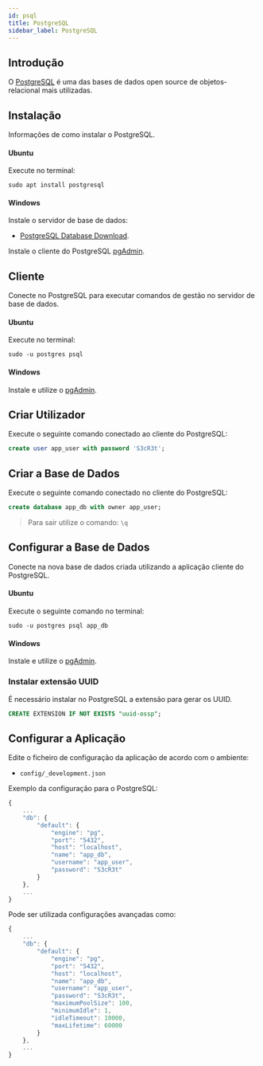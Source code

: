 ```yaml
---
id: psql
title: PostgreSQL
sidebar_label: PostgreSQL
---
```


## Introdução

O <a href="https://www.postgresql.org/" target="_blank">PostgreSQL</a> é uma das bases de dados open source de objetos-relacional mais utilizadas.

## Instalação

Informações de como instalar o PostgreSQL.

#### Ubuntu

Execute no terminal:

```shell
sudo apt install postgresql
```

#### Windows

Instale o servidor de base de dados:

- <a href="https://www.enterprisedb.com/downloads/postgres-postgresql-downloads" target="_blank">PostgreSQL Database Download</a>.

Instale o cliente do PostgreSQL <a href="https://www.pgadmin.org/" target="_blank">pgAdmin</a>.

## Cliente

Conecte no PostgreSQL para executar comandos de gestão no servidor de base de dados.

#### Ubuntu

Execute no terminal:

```shell
sudo -u postgres psql
```

#### Windows

Instale e utilize o <a href="https://www.pgadmin.org/" target="_blank">pgAdmin</a>.

## Criar Utilizador

Execute o seguinte comando conectado ao cliente do PostgreSQL:

```sql
create user app_user with password 'S3cR3t';
```

## Criar a Base de Dados

Execute o seguinte comando conectado no cliente do PostgreSQL:

```sql
create database app_db with owner app_user;
```

> Para sair utilize o comando: `\q`

## Configurar a Base de Dados

Conecte na nova base de dados criada utilizando a aplicação cliente do PostgreSQL.

#### Ubuntu

Execute o seguinte comando no terminal:

```shell
sudo -u postgres psql app_db
```

#### Windows

Instale e utilize o <a href="https://www.pgadmin.org/" target="_blank">pgAdmin</a>.

### Instalar extensão UUID

É necessário instalar no PostgreSQL a extensão para gerar os UUID.

```sql
CREATE EXTENSION IF NOT EXISTS "uuid-ossp";
```

## Configurar a Aplicação

Edite o ficheiro de configuração da aplicação de acordo com o ambiente:

- `config/_development.json`

Exemplo da configuração para o PostgreSQL:

```javascript
{
    ...
    "db": {
        "default": {
            "engine": "pg",
            "port": "5432",
            "host": "localhost",
            "name": "app_db",
            "username": "app_user",
            "password": "S3cR3t"
        }
    },
    ...
}
```

Pode ser utilizada configurações avançadas como:

```javascript
{
    ...
    "db": {
        "default": {
            "engine": "pg",
            "port": "5432",
            "host": "localhost",
            "name": "app_db",
            "username": "app_user",
            "password": "S3cR3t",
            "maximumPoolSize": 100,
            "minimumIdle": 1,
            "idleTimeout": 10000,
            "maxLifetime": 60000
        }
    },
    ...
}
```
